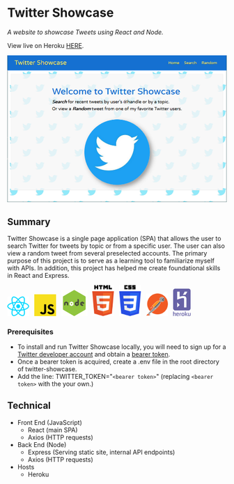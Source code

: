 # Twitter Showcase

_A website to showcase Tweets using React and Node._

View live on Heroku <a href="https://twitter-showcase.herokuapp.com/" target="_blank">HERE</a>.

<img src="./readme-images/screenshot.png" width="600">

## Summary
Twitter Showcase is a single page application (SPA) that allows the user to search Twitter for tweets by topic or from a specific user. The user can also view a random tweet from several preselected accounts. The primary purpose of this project is to serve as a learning tool to familiarize myself with APIs. In addition, this project has helped me create foundational skills in React and Express.

<img src="./readme-images/react.svg" width="50">&nbsp;&nbsp;
<img src="./readme-images/javascript.svg" width="50">&nbsp;&nbsp;
<img src="./readme-images/node.png" width="60">&nbsp;&nbsp;
<img src="./readme-images/html-5.svg" width="50">&nbsp;&nbsp;
<img src="./readme-images/css-3.svg" width="50">&nbsp;&nbsp;
<img src="./readme-images/postman.svg" width="50">&nbsp;&nbsp;
<img src="./readme-images/heroku.svg" width="40">

### Prerequisites

- To install and run Twitter Showcase locally, you will need to sign up for a [Twitter developer account](https://developer.twitter.com) and obtain a [bearer token](https://developer.twitter.com/en/docs/basics/authentication/guides/bearer-tokens).
- Once a bearer token is acquired, create a .env file in the root directory of twitter-showcase.
- Add the line: TWITTER_TOKEN="`<bearer token>`" (replacing `<bearer token>` with the your own.)

## Technical
- Front End (JavaScript)
  - React (main SPA)
  - Axios (HTTP requests)
- Back End (Node)
  - Express (Serving static site, internal API endpoints)
  - Axios (HTTP requests)
- Hosts
  - Heroku